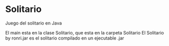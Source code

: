 # Solitario
Juego del solitario en Java

El main esta en la clase Solitario, que esta en la carpeta Solitario
El Solitario by ronri.jar es el solitario compilado en un ejecutable .jar
